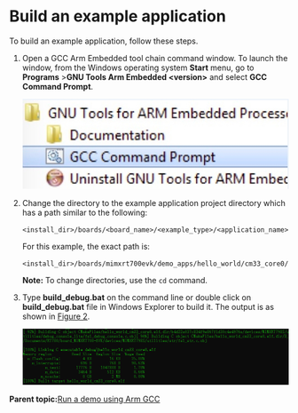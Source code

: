 # Build an example application 

To build an example application, follow these steps.

1.  Open a GCC Arm Embedded tool chain command window. To launch the window, from the Windows operating system **Start** menu, go to **Programs** \>**GNU Tools Arm Embedded <version\>** and select **GCC Command Prompt**.

    ![](../images/armgcc_launch_command_prompt.jpg "Launch command prompt")

2.  Change the directory to the example application project directory which has a path similar to the following:

    ```
    <install_dir>/boards/<board_name>/<example_type>/<application_name>/armgcc
    ```

    For this example, the exact path is:

    ```
    <install_dir>/boards/mimxrt700evk/demo_apps/hello_world/cm33_core0/armgcc
    ```

    **Note:** To change directories, use the `cd` command.

3.  Type **build\_debug.bat** on the command line or double click on **build\_debug.bat** file in Windows Explorer to build it. The output is as shown in [Figure 2](#fig_HELLOWORLDBUILDSUCCESS).

    ![](../images/armgcc_hello_world_build_success.png "hello_world build successful")


**Parent topic:**[Run a demo using Arm GCC](../topics/run_a_demo_using_arm_gcc.md)

